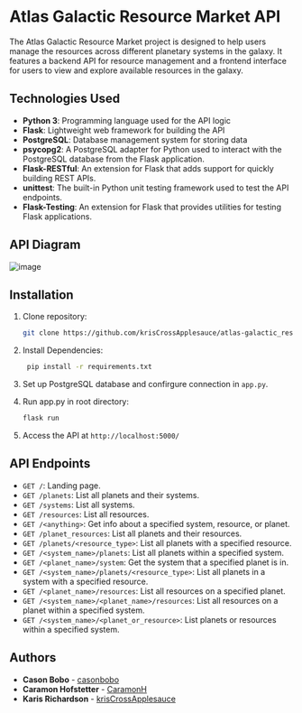 # Atlas Galactic Resource Market API

The Atlas Galactic Resource Market project is designed to help users manage the resources across different planetary systems in the galaxy. It features a backend API for resource management and a frontend interface for users to view and explore available resources in the galaxy.

## Technologies Used

- **Python 3**: Programming language used for the API logic
- **Flask**: Lightweight web framework for building the API
- **PostgreSQL**: Database management system for storing data
- **psycopg2**: A PostgreSQL adapter for Python used to interact with the PostgreSQL database from the Flask application.
- **Flask-RESTful**: An extension for Flask that adds support for quickly building REST APIs.
- **unittest**: The built-in Python unit testing framework used to test the API endpoints.
- **Flask-Testing**: An extension for Flask that provides utilities for testing Flask applications.

## API Diagram
![image](https://github.com/krisCrossApplesauce/atlas-galactic_resource_market_API/assets/115739693/23dd8b7c-a49f-4b38-b852-78dc8bdec938)

## Installation

1. Clone repository:

   ```bash
   git clone https://github.com/krisCrossApplesauce/atlas-galactic_resource_market_API

2. Install Dependencies:

   ```bash
    pip install -r requirements.txt

3. Set up PostgreSQL database and confirgure connection in `app.py`.

4. Run app.py in root directory:

   ```bash
   flask run

5. Access the API at `http://localhost:5000/`

## API Endpoints

- `GET /`: Landing page.
- `GET /planets`: List all planets and their systems.
- `GET /systems`: List all systems.
- `GET /resources`: List all resources.
- `GET /<anything>`: Get info about a specified system, resource, or planet.
- `GET /planet_resources`: List all planets and their resources.
- `GET /planets/<resource_type>`: List all planets with a specified resource.
- `GET /<system_name>/planets`: List all planets within a specified system.
- `GET /<planet_name>/system`: Get the system that a specified planet is in.
- `GET /<system_name>/planets/<resource_type>`: List all planets in a system with a specified resource.
- `GET /<planet_name>/resources`: List all resources on a specified planet.
- `GET /<system_name>/<planet_name>/resources`: List all resources on a planet within a specified system.
- `GET /<system_name>/<planet_or_resource>`: List planets or resources within a specified system.

## Authors

- **Cason Bobo** - [casonbobo](https://github.com/casonbobo)
- **Caramon Hofstetter** - [CaramonH](https://github.com/CaramonH)
- **Karis Richardson** - [krisCrossApplesauce](https://github.com/krisCrossApplesauce)
